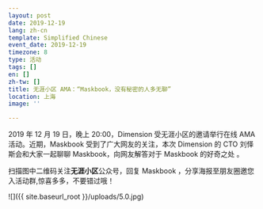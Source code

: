```yaml
---
layout: post
date: 2019-12-19
lang: zh-cn
template: Simplified Chinese
event_date: 2019-12-19
timezone: 8
type: 活动
tags: []
en: []
zh-tw: []
title: 无涯小区 AMA：“Maskbook，没有秘密的人多无聊”
location: 上海
image: ''

---
```

2019 年 12 月 19 日，晚上 20:00，Dimension 受无涯小区的邀请举行在线 AMA 活动。近期，Maskbook 受到了广大网友的关注，本次 Dimension 的 CTO 刘怿斯会和大家一起聊聊 Maskbook，向网友解答对于 Maskbook 的好奇之处 。

扫描图中二维码关注**无涯小区**公众号，回复 Maskbook ，分享海报至朋友圈邀您入活动群,惊喜多多，不要错过哦！

![]({{ site.baseurl_root }}/uploads/5.0.jpg)